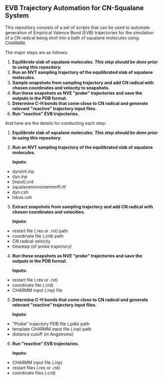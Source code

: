 ## EVB Trajectory Automation for CN-Squalane System

This repository consists of a set of scripts that can be used to automate generation of Empirical Valence Bond (EVB) trajectories for the simulation of a CN radical being shot into a bath of squalane molecules using CHARMM. 

The major steps are as follows:

1. **Equilibrate slab of squalane molecules. _This step should be done prior to using this repository._**
2. **Run an NVT sampling trajectory of the equilibrated slab of squalane molecules.** 
3. **Sample snapshots from sampling trajectory and add CN radical with chosen coordinates and velocity to snapshots.** 
4. **Run these snapshots as NVE "probe" trajectories and save the outputs in the PDB format.**
5. **Determine C-H bonds that come close to CN radical and generate relevant "reactive" trajectory input files.**
6. **Run "reactive" EVB trajectories.**


And here are the details for conducting each step:

1. **Equilibrate slab of squalane molecules. _This step should be done prior to using this repository._**


2. **Run an NVT sampling trajectory of the equilibrated slab of squalane molecules.** 

   **Inputs:** 
- dynstrt.inp
- dyn.inp
- [input].crd
- squalanemonomermmff.rtf
- dyn.csh
- lobos.csh

3. **Extract snapshots from sampling trajectory and add CN radical with chosen coordinates and velocities.** 

   **Inputs:**
- restart file (.res or .rst) path
- coordinate file (.crd) path
- CN radical velocity
- timestep (of probe trajectory)

4. **Run these snapshots as NVE "probe" trajectories and save the outputs in the PDB format.**

   **Inputs:**
- restart file (.res or .rst)
- coordinate file (.crd) 
- CHARMM input (.inp) file

5. **Determine C-H bonds that come close to CN radical and generate relevant "reactive" trajectory input files.**

   **Inputs:**
- "Probe" trajectory PDB file (.pdb) path
- template CHARMM input file (.inp) path
- distance cutoff (in Angstroms)

6. **Run "reactive" EVB trajectories.**

   **Inputs:**
- CHARMM input file (.inp)
- restart files (.res or .rst)
- coordinate files (.crd)
